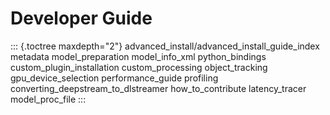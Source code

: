 # Developer Guide

::: {.toctree maxdepth="2"}
advanced_install/advanced_install_guide_index metadata model_preparation
model_info_xml python_bindings custom_plugin_installation
custom_processing object_tracking gpu_device_selection performance_guide
profiling converting_deepstream_to_dlstreamer how_to_contribute
latency_tracer model_proc_file
:::
